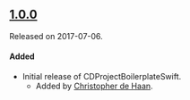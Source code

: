 ## [1.0.0](https://github.com/chrisdhaan/CDProjectBoilerplateSwift/releases/tag/1.0.0)
Released on 2017-07-06.

#### Added
- Initial release of CDProjectBoilerplateSwift.
  - Added by [Christopher de Haan](https://github.com/chrisdhaan).
